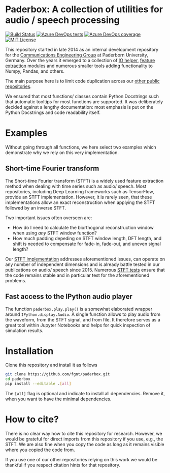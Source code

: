 # Paderbox: A collection of utilities for audio / speech processing

[![Build Status](https://dev.azure.com/fgnt/fgnt/_apis/build/status/fgnt.paderbox?branchName=master)](https://dev.azure.com/fgnt/fgnt/_build/latest?definitionId=2&branchName=master)
[![Azure DevOps tests](https://img.shields.io/azure-devops/tests/fgnt/fgnt/2/master)](https://dev.azure.com/fgnt/fgnt/_build/latest?definitionId=2&branchName=master)
[![Azure DevOps coverage](https://img.shields.io/azure-devops/coverage/fgnt/fgnt/2/master)](https://dev.azure.com/fgnt/fgnt/_build/latest?definitionId=2&branchName=master)
[![MIT License](https://img.shields.io/badge/license-MIT-blue.svg)](https://raw.githubusercontent.com/fgnt/paderbox/master/LICENSE)

This repository started in late 2014 as an internal development repository for the [Communications Engineering Group](https://ei.uni-paderborn.de/nt/) at Paderborn University, Germany.
Over the years it emerged to a collection of [IO helper](https://github.com/fgnt/paderbox/tree/master/paderbox/io), [feature extraction](https://github.com/fgnt/paderbox/tree/master/paderbox/transform) modules and numerous smaller tools adding functionality to Numpy, Pandas, and others.

The main purpose here is to limit code duplication across our [other public repositories](https://github.com/fgnt).

We ensured that most functions/ classes contain Python Docstrings such that automatic tooltips for most functions are supported.
It was deliberately decided against a lengthy documentation: most emphasis is put on the Python Docstrings and code readability itself.


# Examples
Without going through all functions, we here select two examples which demonstrate why we rely on this very implementation.


## Short-time Fourier transform

The Short-time Fourier transform (STFT) is a widely used feature extraction method when dealing with time series such as audio/ speech.
Most repositories, including Deep Learning frameworks such as TensorFlow, provide an STFT implementation.
However, it is rarely seen, that these implementations allow an exact reconstruction when applying the STFT followed by an inverse STFT.

Two important issues often overseen are:
- How do I need to calculate the biorthogonal reconstruction window when using *any* STFT window function?
- How much padding depeding on STFT window length, DFT length, and shift is needed to compensate for fade-in, fade-out, and uneven signal length?

Our [STFT implementation](https://github.com/fgnt/paderbox/blob/master/paderbox/transform/module_stft.py) addresses aforementioned issues, can operate on any number of independent dimensions and is already battle tested in our publications on audio/ speech since 2015.
Numerous [STFT tests](https://github.com/fgnt/paderbox/blob/master/tests/transform_tests/test_stft.py) ensure that the code remains stable and in particular test for the aforementioned problems.

## Fast access to the IPython audio player

The function `paderbox.play.play()` is a somewhat elaborated wrapper around `IPython.display.Audio`.
A single function allows to play audio from the waveform, from the STFT signal, and from file.
It therefore serves as a great tool within Jupyter Notebooks and helps for quick inspection of simulation results.

# Installation

Clone this repository and install it as follows
```bash
git clone https://github.com/fgnt/paderbox.git
cd paderbox
pip install --editable .[all]
```
The `[all]` flag is optional and indicate to install all dependencies.
Remove it, when you want to have the minimal dependencies.

# How to cite?

There is no clear way how to cite this repository for research.
However, we would be grateful for direct imports from this repository if you use, e.g., the STFT.
We are also fine when you copy the code as long as it remains visible where you copied the code from.

If you use one of our other repositories relying on this work we would be thankful if you respect citation hints for that repository.
